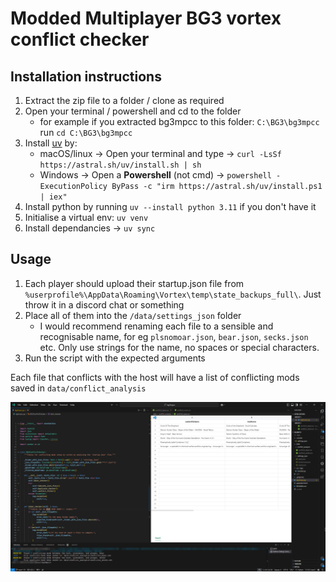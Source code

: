 # Modded Multiplayer BG3 vortex conflict checker

## Installation instructions

1. Extract the zip file to a folder / clone as required
2. Open your terminal / powershell and cd to the folder
   - for example if you extracted bg3mpcc to this folder: `C:\BG3\bg3mpcc` run `cd C:\BG3\bg3mpcc`
3. Install [uv](https://docs.astral.sh/uv/getting-started/installation/) by:
   - macOS/linux -> Open your terminal and type -> `curl -LsSf https://astral.sh/uv/install.sh | sh`
   - Windows -> Open a **Powershell** (not cmd) -> `powershell -ExecutionPolicy ByPass -c "irm https://astral.sh/uv/install.ps1 | iex"`
4. Install python by running `uv --install python 3.11` if you don't have it
5. Initialise a virtual env: `uv venv`
6. Install dependancies -> `uv sync`

## Usage

1. Each player should upload their startup.json file from `%userprofile%\AppData\Roaming\Vortex\temp\state_backups_full\`. Just throw it in a discord chat or something
2. Place all of them into the `/data/settings_json` folder
   - I would recommend renaming each file to a sensible and recognisable name, for eg `plsnomoar.json`, `bear.json`, `secks.json` etc. Only use strings for the name, no spaces or special characters.
3. Run the script with the expected arguments


Each file that conflicts with the host will have a list of conflicting mods saved in `data/conflict_analysis`

![](./.assets/image.png)

